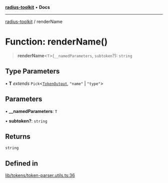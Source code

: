[**radius-toolkit**](../README.md) • **Docs**

***

[radius-toolkit](../globals.md) / renderName

# Function: renderName()

> **renderName**\<`T`\>(`__namedParameters`, `subtoken`?): `string`

## Type Parameters

• **T** *extends* `Pick`\<[`TokenOutput`](../type-aliases/TokenOutput.md), `"name"` \| `"type"`\>

## Parameters

• **\_\_namedParameters**: `T`

• **subtoken?**: `string`

## Returns

`string`

## Defined in

[lib/tokens/token-parser.utils.ts:36](https://github.com/rangle/radius-token-tango/blob/0fa25351e79af51a833bcebadbd83e27a9791a4f/packages/radius-toolkit/src/lib/tokens/token-parser.utils.ts#L36)

